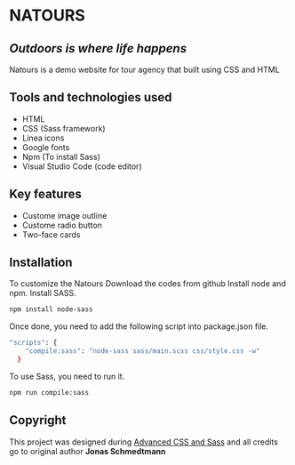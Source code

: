 # NATOURS

## _Outdoors is where life happens_

Natours is a demo website for tour agency that built using CSS and HTML

## Tools and technologies used

- HTML
- CSS (Sass framework)
- Linea icons
- Google fonts
- Npm (To install Sass)
- Visual Studio Code (code editor)

## Key features

- Custome image outline
- Custome radio button
- Two-face cards

## Installation

To customize the Natours Download the codes from github
Install node and npm.
Install SASS.

```sh
npm install node-sass
```

Once done, you need to add the following script into package.json file.

```sh
"scripts": {
    "compile:sass": "node-sass sass/main.scss css/style.css -w"
  }
```

To use Sass, you need to run it.

```sh
npm run compile:sass
```

## Copyright

This project was designed during [Advanced CSS and Sass](https://www.udemy.com/course/advanced-css-and-sass/) and all credits go to original author **Jonas Schmedtmann**
